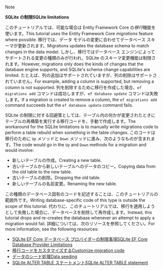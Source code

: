 > [!NOTE]
> 
> <span data-ttu-id="a1085-101">**SQLite の制限**</span><span class="sxs-lookup"><span data-stu-id="a1085-101">**SQLite limitations**</span></span>
>
> <span data-ttu-id="a1085-102">このチュートリアルでは、可能な場合は Entity Framework Core の*移行*機能を使います。</span><span class="sxs-lookup"><span data-stu-id="a1085-102">This tutorial uses the Entity Framework Core *migrations* feature where possible.</span></span> <span data-ttu-id="a1085-103">移行では、データ モデルの変更に合わせてデータベース スキーマが更新されます。</span><span class="sxs-lookup"><span data-stu-id="a1085-103">Migrations updates the database schema to match changes in the data model.</span></span> <span data-ttu-id="a1085-104">しかし、移行ではデータベース エンジンによってサポートされる変更の種類のみが行われ、SQLite のスキーマ変更機能は制限されます。</span><span class="sxs-lookup"><span data-stu-id="a1085-104">However, migrations only does the kinds of changes that the database engine supports, and SQLite's schema change capabilities are limited.</span></span> <span data-ttu-id="a1085-105">たとえば、列の追加はサポートされていますが、列の削除はサポートされていません。</span><span class="sxs-lookup"><span data-stu-id="a1085-105">For example, adding a column is supported, but removing a column is not supported.</span></span> <span data-ttu-id="a1085-106">列を削除するために移行を作成した場合、`ef migrations add` コマンドは成功しますが、`ef database update` コマンドは失敗します。</span><span class="sxs-lookup"><span data-stu-id="a1085-106">If a migration is created to remove a column, the `ef migrations add` command succeeds but the `ef database update` command fails.</span></span> 
>
> <span data-ttu-id="a1085-107">SQLite の制限に対する回避策としては、テーブル内の何かが変更されたときにテーブルの再構築を実行する移行コードを、手動で作成します。</span><span class="sxs-lookup"><span data-stu-id="a1085-107">The workaround for the SQLite limitations is to manually write migrations code to perform a table rebuild when something in the table changes.</span></span> <span data-ttu-id="a1085-108">このコードは移行のために `Up` メソッドと `Down` メソッドに進み、次のようなものが含まれます。</span><span class="sxs-lookup"><span data-stu-id="a1085-108">The code would go in the `Up` and `Down` methods for a migration and would involve:</span></span>
>
> * <span data-ttu-id="a1085-109">新しいテーブルの作成。</span><span class="sxs-lookup"><span data-stu-id="a1085-109">Creating a new table.</span></span>
> * <span data-ttu-id="a1085-110">古いテーブルから新しいテーブルへのデータのコピー。</span><span class="sxs-lookup"><span data-stu-id="a1085-110">Copying data from the old table to the new table.</span></span>
> * <span data-ttu-id="a1085-111">古いテーブルの削除。</span><span class="sxs-lookup"><span data-stu-id="a1085-111">Dropping the old table.</span></span>
> * <span data-ttu-id="a1085-112">新しいテーブルの名前変更。</span><span class="sxs-lookup"><span data-stu-id="a1085-112">Renaming the new table.</span></span>
>
> <span data-ttu-id="a1085-113">この種類のデータベース固有のコードを記述することは、このチュートリアルの範囲外です。</span><span class="sxs-lookup"><span data-stu-id="a1085-113">Writing database-specific code of this type is outside the scope of this tutorial.</span></span> <span data-ttu-id="a1085-114">代わりに、このチュートリアルでは、移行を適用しようとして失敗した場合に、データベースを削除して再作成します。</span><span class="sxs-lookup"><span data-stu-id="a1085-114">Instead, this tutorial drops and re-creates the database whenever an attempt to apply a migration would fail.</span></span> <span data-ttu-id="a1085-115">詳細については、次のリソースを参照してください。</span><span class="sxs-lookup"><span data-stu-id="a1085-115">For more information, see the following resources:</span></span>
>
> * [<span data-ttu-id="a1085-116">SQLite EF Core データベース プロバイダーの制限事項</span><span class="sxs-lookup"><span data-stu-id="a1085-116">SQLite EF Core Database Provider Limitations</span></span>](/ef/core/providers/sqlite/limitations)
> * [<span data-ttu-id="a1085-117">移行コードをカスタマイズする</span><span class="sxs-lookup"><span data-stu-id="a1085-117">Customize migration code</span></span>](/ef/core/managing-schemas/migrations/#customize-migration-code)
> * [<span data-ttu-id="a1085-118">データのシード処理</span><span class="sxs-lookup"><span data-stu-id="a1085-118">Data seeding</span></span>](/ef/core/modeling/data-seeding)
> * [<span data-ttu-id="a1085-119">SQLite ALTER TABLE ステートメント</span><span class="sxs-lookup"><span data-stu-id="a1085-119">SQLite ALTER TABLE statement</span></span>](https://sqlite.org/lang_altertable.html)